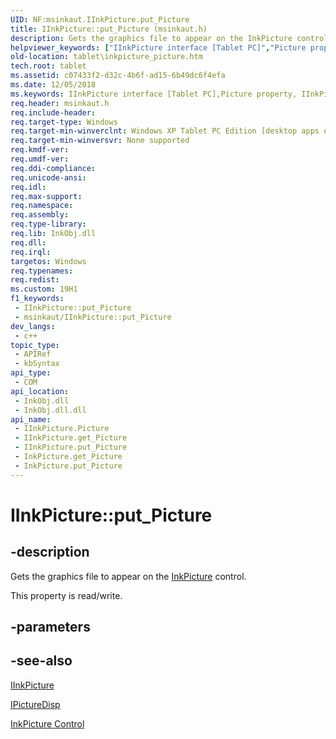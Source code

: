 ```yaml
---
UID: NF:msinkaut.IInkPicture.put_Picture
title: IInkPicture::put_Picture (msinkaut.h)
description: Gets the graphics file to appear on the InkPicture control.
helpviewer_keywords: ["IInkPicture interface [Tablet PC]","Picture property","IInkPicture.Picture","IInkPicture.put_Picture","IInkPicture::Picture","IInkPicture::get_Picture","IInkPicture::put_Picture","InkPicture.get_Picture","InkPicture.put_Picture","Picture property [Tablet PC]","Picture property [Tablet PC]","IInkPicture interface","msinkaut/IInkPicture::Picture","msinkaut/IInkPicture::get_Picture","msinkaut/IInkPicture::put_Picture","put_Picture","tablet.inkpicture_picture"]
old-location: tablet\inkpicture_picture.htm
tech.root: tablet
ms.assetid: c07433f2-d32c-4b6f-ad15-6b49dc6f4efa
ms.date: 12/05/2018
ms.keywords: IInkPicture interface [Tablet PC],Picture property, IInkPicture.Picture, IInkPicture.put_Picture, IInkPicture::Picture, IInkPicture::get_Picture, IInkPicture::put_Picture, InkPicture.get_Picture, InkPicture.put_Picture, Picture property [Tablet PC], Picture property [Tablet PC],IInkPicture interface, msinkaut/IInkPicture::Picture, msinkaut/IInkPicture::get_Picture, msinkaut/IInkPicture::put_Picture, put_Picture, tablet.inkpicture_picture
req.header: msinkaut.h
req.include-header: 
req.target-type: Windows
req.target-min-winverclnt: Windows XP Tablet PC Edition [desktop apps only]
req.target-min-winversvr: None supported
req.kmdf-ver: 
req.umdf-ver: 
req.ddi-compliance: 
req.unicode-ansi: 
req.idl: 
req.max-support: 
req.namespace: 
req.assembly: 
req.type-library: 
req.lib: InkObj.dll
req.dll: 
req.irql: 
targetos: Windows
req.typenames: 
req.redist: 
ms.custom: 19H1
f1_keywords:
 - IInkPicture::put_Picture
 - msinkaut/IInkPicture::put_Picture
dev_langs:
 - c++
topic_type:
 - APIRef
 - kbSyntax
api_type:
 - COM
api_location:
 - InkObj.dll
 - InkObj.dll.dll
api_name:
 - IInkPicture.Picture
 - IInkPicture.get_Picture
 - IInkPicture.put_Picture
 - InkPicture.get_Picture
 - InkPicture.put_Picture
---
```


# IInkPicture::put_Picture


## -description

Gets the graphics file to appear on the <a href="/windows/desktop/tablet/inkpicture-control-reference">InkPicture</a> control.


This property is read/write.

## -parameters

## -see-also

<a href="../msinkaut/nn-msinkaut-iinkpicture.md">IInkPicture</a>



<a href="/windows/desktop/api/ocidl/nn-ocidl-ipicturedisp">IPictureDisp</a>



<a href="/windows/desktop/tablet/inkpicture-control">InkPicture Control</a>
